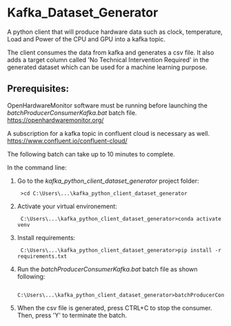 # Kafka_Dataset_Generator

A python client that will produce hardware data such as clock, temperature, Load and Power of the CPU and GPU into a kafka topic.
  
The client consumes the data from kafka and generates a csv file. It also adds a target column called 'No Technical Intervention Required' in the generated dataset which can be used for a machine learning purpose.


##  Prerequisites:

   OpenHardwareMonitor software must be running before launching the *batchProducerConsumerKafka.bat* batch file.
   https://openhardwaremonitor.org/

   A subscription for a kafka topic in confluent cloud is necessary as well. 
   https://www.confluent.io/confluent-cloud/


  The following batch can take up to 10 minutes to complete.

  In the command line:

  1. Go to the *kafka_python_client_dataset_generator* project folder:
          
          >cd C:\Users\...\kafka_python_client_dataset_generator
  
  2. Activate your virtual environement:
  
          C:\Users\...\kafka_python_client_dataset_generator>conda activate venv
         
  3. Install requirements:
  
          C:\Users\...\kafka_python_client_dataset_generator>pip install -r requirements.txt
  
  4. Run the *batchProducerConsumerKafka.bat* batch file as shown following:
    
          C:\Users\...\kafka_python_client_dataset_generator>batchProducerConsumerKafka.bat
  
  5. When the csv file is generated, press CTRL+C to stop the consumer. Then, press 'Y' to terminate the batch.
